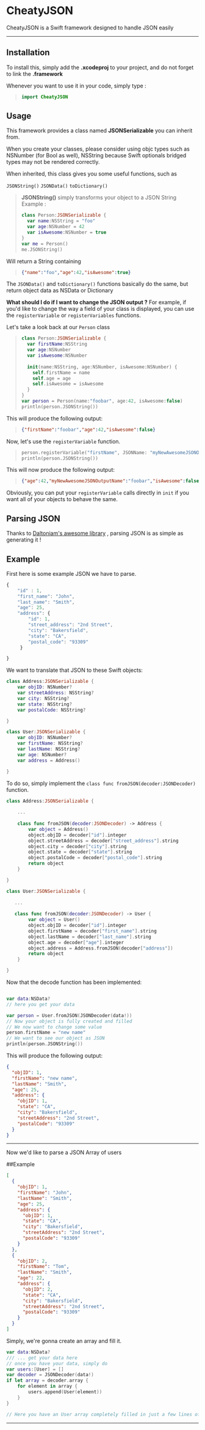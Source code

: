 CheatyJSON
===================


CheatyJSON is a Swift framework designed to handle JSON easily

----------


Installation
-------------

To install this, simply add the **.xcodeproj** to your project, and do not forget to link the **.framework** 

Whenever you want to use it in your code, simply type :

> ```swift
> import CheatyJSON

Usage
-------------

This framework provides a class named **JSONSerializable** you can inherit from.

When you create your classes, please consider using objc types such as NSNumber (for Bool as well), NSString because Swift optionals bridged types may not be rendered correctly.

When inherited, this class gives you some useful functions, such as

`JSONString()`
`JSONData()`
`toDictionary()`

> **JSONString()** simply transforms your object to a JSON String
> Example :
> ```swift
> class Person:JSONSerializable {
>   var name:NSString = "foo"
>   var age:NSNumber = 42
>   var isAwesome:NSNumber = true
> }
> var me = Person()
> me.JSONString()

Will return a String containing
> ```json
> {"name":"foo","age":42,"isAwesome":true}

The `JSONData()` and `toDictionary()` functions basically do the same, but return object data as NSData or Dictionary

**What should I do if I want to change the JSON output ?**
For example, if you'd like to change the way a field of your class is displayed, you can use the `registerVariable` or `registerVariables` functions.

Let's take a look back at our `Person` class

> ```swift
> class Person:JSONSerializable {
>   var firstName:NSString
>   var age:NSNumber
>   var isAwesome:NSNumber
>   
>   init(name:NSString, age:NSNumber, isAwesome:NSNumber) {
>     self.firstName = name
>     self.age = age
>     self.isAwesome = isAwesome
>   }
> }
> var person = Person(name:"foobar", age:42, isAwesome:false)
> println(person.JSONString())

This will produce the following output:
> ```json
> {"firstName":"foobar","age":42,"isAwesome":false}

Now, let's use the `registerVariable` function.

> ```swift
> person.registerVariable("firstName", JSONName: "myNewAwesomeJSONOutputName")
> println(person.JSONString())

This will now produce the following output:
> ```json
> {"age":42,"myNewAwesomeJSONOutputName":"foobar","isAwesome":false}

Obviously, you can put your `registerVariable` calls directly in `init` if you want all of your objects to behave the same.

Parsing JSON
----------

Thanks to [Daltoniam's awesome library](https://github.com/daltoniam/JSONJoy-Swift) , parsing JSON is as simple as generating it !

## Example

First here is some example JSON we have to parse.

```javascript
{
    "id" : 1,
    "first_name": "John",
    "last_name": "Smith",
    "age": 25,
    "address": {
        "id": 1,
        "street_address": "2nd Street",
        "city": "Bakersfield",
        "state": "CA",
        "postal_code": "93309"
     }

}
```

We want to translate that JSON to these Swift objects:


```swift
class Address:JSONSerializable {
    var objID: NSNumber?
    var streetAddress: NSString?
    var city: NSString?
    var state: NSString?
    var postalCode: NSString?

}

class User:JSONSerializable {
    var objID: NSNumber?
    var firstName: NSString?
    var lastName: NSString?
    var age: NSNumber?
    var address = Address()

}
```

To do so, simply implement the `class func fromJSON(decoder:JSONDecoder)` function.

```swift
class Address:JSONSerializable {
    
    ...
    
    class func fromJSON(decoder:JSONDecoder) -> Address {
        var object = Address()
        object.objID = decoder["id"].integer
        object.streetAddress = decoder["street_address"].string
        object.city = decoder["city"].string
        object.state = decoder["state"].string
        object.postalCode = decoder["postal_code"].string
        return object
    }

}

class User:JSONSerializable {
   
   ...
   
   class func fromJSON(decoder:JSONDecoder) -> User {
        var object = User()
        object.objID = decoder["id"].integer
        object.firstName = decoder["first_name"].string
        object.lastName = decoder["last_name"].string
        object.age = decoder["age"].integer
        object.address = Address.fromJSON(decoder["address"])
        return object
    }

}
```

Now that the decode function has been implemented:

```swift

var data:NSData?
// here you get your data

var person = User.fromJSON(JSONDecoder(data!))
// Now your object is fully created and filled
// We now want to change some value
person.firstName = "new name"
// We want to see our object as JSON
println(person.JSONString())
```

This will produce the following output:

```json
{
  "objID": 1,
  "firstName": "new name",
  "lastName": "Smith",
  "age": 25,
  "address": {
    "objID": 1,
    "state": "CA",
    "city": "Bakersfield",
    "streetAddress": "2nd Street",
    "postalCode": "93309"
  }
}
```

---

Now we'd like to parse a JSON Array of users

##Example

```json
[
  {
    "objID": 1,
    "firstName": "John",
    "lastName": "Smith",
    "age": 25,
    "address": {
      "objID": 1,
      "state": "CA",
      "city": "Bakersfield",
      "streetAddress": "2nd Street",
      "postalCode": "93309"
    }
  },
  {
    "objID": 2,
    "firstName": "Tom",
    "lastName": "Smith",
    "age": 22,
    "address": {
      "objID": 2,
      "state": "CA",
      "city": "Bakersfield",
      "streetAddress": "2nd Street",
      "postalCode": "93309"
    }
  }
]
```

Simply, we're gonna create an array and fill it.

```swift
var data:NSData?
/// ... get your data here
// once you have your data, simply do
var users:[User] = []
var decoder = JSONDecoder(data!)
if let array = decoder.array {
    for element in array {
        users.append(User(element))
    }
}

// Here you have an User array completely filled in just a few lines of code

```

---




